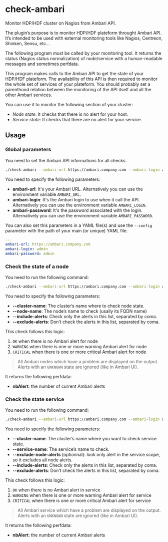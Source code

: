 # check-ambari
Monitor HDP/HDF cluster on Nagios from Ambari API.

The plugin’s purpose is to monitor HDP/HDF plateform throught Ambari API. It’s intended to be used with external monitoring tools like Nagios, Centreon, Shinken, Sensu, etc…

The following program must be called by your monitoring tool. It returns the status (Nagios status normalization) of node/service with a human-readable messages and sometimes perfdata.

This program makes calls to the Ambari API to get the state of your HDP/HDF plateform. The availability of this API is then required to monitor the whole set of services of your plateform. You should probably set a parenthood relation between the monitoring of the API itself and all the other Ambari services.

You can use it to monitor the following section of your cluster:
- *Node state*: It checks that there is no alert for your host.
- *Service state*: It checks that there are no alert for your service.

## Usage

### Global parameters

You need to set the Ambari API informations for all checks.

```sh
./check-ambari --ambari-url https://ambari.company.com --ambari-login admin --ambari-password admin …
```

You need to specify the following parameters:
- **ambari-url**: It's your Ambari URL. Alternatively you can use the environment variable `AMBARI_URL`.
- **ambari-login**: It's the Ambari login to use when it call the API. Alternatively you can use the environment variable `AMBARI_LOGIN`.
- **ambari-password**: It's the password associated with the login. Alternatively you can use the environment variable `AMBARI_PASSWORD`.

You can also set this parameters in a YAML file(s) and use the `--config` parameter with the path of your main (or unique) YAML file.
```yaml
---
ambari-url: https://ambari.company.com
ambari-login: admin
ambari-password: admin
```

### Check the state of a node

You need to run the following command:

```sh
./check-ambari --ambari-url https://ambari.company.com --ambari-login admin --ambari-password admin check-node --cluster-name test --node-name worker01.company.com
```

You need to specify the following parameters:
- **--cluster-name**: The cluster’s name where to check node state.
- **--node-name**: The node’s name to check (usally its FQDN name)
- **--include-alerts**: Check only the alerts in this list, separated by coma.
- **--exclude-alerts**: Don’t check the alerts in this list, separated by coma.

This check follows this logic:
1. `OK` when there is no Ambari alert for node
2. `WARNING` when there is one or more warning Ambari alert for node
3. `CRITICAL` when there is one or more critical Ambari alert for node

> All Ambari nodes which have a problem are displayed on the output.
> Alerts with an `UNKNOWN` state are ignored (like in Ambari UI).

It returns the following perfdata:
- **nbAlert**: the number of current Ambari alerts


### Check the state service

You need to run the following command:

```sh
./check-ambari --ambari-url https://ambari.company.com --ambari-login admin --ambari-password admin check-node --cluster-name test --service-name hdfs
```

You need to specify the following parameters:
- **--cluster-name**: The cluster’s name where you want to check service state.
- **--service-name**: The service’s name to check.
- **--exclude-node-alerts** (optionnal): look only alert in the service scope, so it excludes all node alerts.
- **--include-alerts**: Check only the alerts in this list, separated by coma.
- **--exclude-alerts**: Don’t check the alerts in this list, separated by coma.

This check follows this logic:
1. `OK` when there is no Ambari alert in service
2. `WARNING` when there is one or more warning Ambari alert for service
3. `CRITICAL` when there is one or more critical Ambari alert for service

> All Ambari service which have a problem are displayed on the output.
> Alerts with an `UNKNOWN` state are ignored (like in Ambari UI).

It returns the following perfdata:
- **nbAlert**: the number of current Ambari alerts
